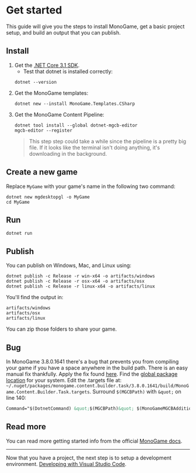 # Get started

This guide will give you the steps to install MonoGame, get a basic project setup, and build an output that you can publish.

## Install

1. Get the [.NET Core 3.1 SDK](https://dotnet.microsoft.com/download).
   * Test that dotnet is installed correctly:
    ```
    dotnet --version
    ```
2. Get the MonoGame templates:
    ```
    dotnet new --install MonoGame.Templates.CSharp
    ```
3. Get the MonoGame Content Pipeline:
    ```
    dotnet tool install --global dotnet-mgcb-editor
    mgcb-editor --register
    ```
    > This step step could take a while since the pipeline is a pretty big file. If it looks like the terminal isn't doing anything, it's downloading in the background.

## Create a new game

Replace `MyGame` with your game's name in the following two command:

```
dotnet new mgdesktopgl -o MyGame
cd MyGame
```

## Run

```
dotnet run
```

## Publish

You can publish on Windows, Mac, and Linux using:

```
dotnet publish -c Release -r win-x64 -o artifacts/windows
dotnet publish -c Release -r osx-x64 -o artifacts/osx
dotnet publish -c Release -r linux-x64 -o artifacts/linux
```

You'll find the output in:

```
artifacts/windows
artifacts/osx
artifacts/linux
```

You can zip those folders to share your game.

## Bug

In MonoGame 3.8.0.1641 there's a bug that prevents you from compiling your game if you have a space anywhere in the build path. There is an easy manual fix thankfully. Apply the fix found [here](https://github.com/MonoGame/MonoGame/commit/886b639294a357e11e8afd601c4fe1dac9ad6ef2#diff-c8381b2ce7b41ae4345cf3064ab209be946637813f51ae6e5656dae7a7a48ab9). Find the [global package location](https://docs.microsoft.com/en-us/nuget/consume-packages/managing-the-global-packages-and-cache-folders) for your system. Edit the .targets file at: `~/.nuget/packages/monogame.content.builder.task/3.8.0.1641/build/MonoGame.Content.Builder.Task.targets`. Surround `$(MGCBPath)` with `&quot;` on line 140:

```xml {lineStart:140}
Command="$(DotnetCommand) &quot;$(MGCBPath)&quot; $(MonoGameMGCBAdditionalArguments) /@:&quot;%(ContentReference.FullPath)&quot; /platform:$(MonoGamePlatform) /outputDir:&quot;%(ContentReference.ContentOutputDir)&quot; /intermediateDir:&quot;%(ContentReference.ContentIntermediateOutputDir)&quot; /workingDir:&quot;%(ContentReference.FullDir)&quot;"
```

## Read more

You can read more getting started info from the official [MonoGame docs](https://docs.monogame.net/articles/getting_started/0_getting_started.html).

---

Now that you have a project, the next step is to setup a development environment. [Developing with Visual Studio Code](./develop-vscode/README.md).
